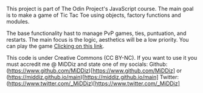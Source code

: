 This project is part of The Odin Project's JavaScript course.
The main goal is to make a game of Tic Tac Toe using objects, factory functions and modules.

The base functionality hast to manage PvP games, ties, puntuation, and restarts.
The main focus is the logic, aesthetics will be a low priority.
You can play the game [Clicking on this link](https://middiz.github.io/OdinTicTacToe).

This code is under Creative Commons (CC BY-NC). 
    If you want to use it you must accredit me @ MiDDiz and state one of my socials:
    Github: (https://www.github.com/MiDDiz)[https://www.github.com/MiDDiz] or (https://middiz.github.io/main)[https://middiz.github.io/main]
    Twitter: (https://www.twitter.com/_MiDDiz)[https://www.twitter.com/_MiDDiz]